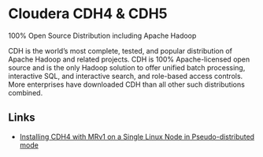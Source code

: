 # Cloudera CDH4 & CDH5

100% Open Source Distribution including Apache Hadoop

CDH is the world’s most complete, tested, and popular distribution of Apache Hadoop and related projects. CDH is 100% Apache-licensed open source and is the only Hadoop solution to offer unified batch processing, interactive SQL, and interactive search, and role-based access controls. More enterprises have downloaded CDH than all other such distributions combined.


## Links

- [Installing CDH4 with MRv1 on a Single Linux Node in Pseudo-distributed mode ](http://www.cloudera.com/content/cloudera/en/documentation/cdh4/latest/CDH4-Quick-Start/cdh4qs_topic_3_2.html)

